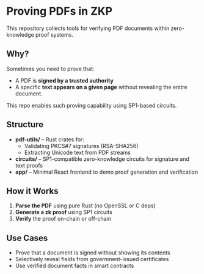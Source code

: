 # Proving PDFs in ZKP

This repository collects tools for verifying PDF documents within zero-knowledge proof systems.

## Why?

Sometimes you need to prove that:

- A PDF is **signed by a trusted authority**
- A specific **text appears on a given page** without revealing the entire document.

This repo enables such proving capability using SP1-based circuits.

## Structure

- **pdf-utils/** – Rust crates for:
  - Validating PKCS#7 signatures (RSA-SHA256)
  - Extracting Unicode text from PDF streams
- **circuits/** – SP1-compatible zero-knowledge circuits for signature and text proofs
- **app/** – Minimal React frontend to demo proof generation and verification

## How it Works

1. **Parse the PDF** using pure Rust (no OpenSSL or C deps)
2. **Generate a zk proof** using SP1 circuits
3. **Verify** the proof on-chain or off-chain

## Use Cases

- Prove that a document is signed without showing its contents
- Selectively reveal fields from government-issued certificates
- Use verified document facts in smart contracts
